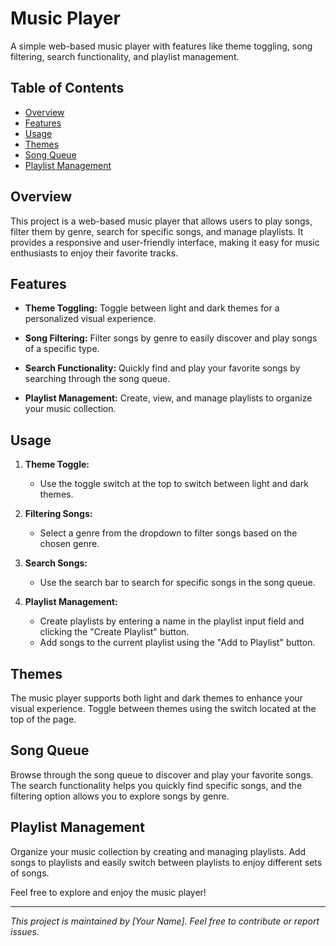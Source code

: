 # Music Player

A simple web-based music player with features like theme toggling, song filtering, search functionality, and playlist management.

## Table of Contents
- [Overview](#overview)
- [Features](#features)
- [Usage](#usage)
- [Themes](#themes)
- [Song Queue](#song-queue)
- [Playlist Management](#playlist-management)

## Overview

This project is a web-based music player that allows users to play songs, filter them by genre, search for specific songs, and manage playlists. It provides a responsive and user-friendly interface, making it easy for music enthusiasts to enjoy their favorite tracks.

## Features

- **Theme Toggling:** Toggle between light and dark themes for a personalized visual experience.

- **Song Filtering:** Filter songs by genre to easily discover and play songs of a specific type.

- **Search Functionality:** Quickly find and play your favorite songs by searching through the song queue.

- **Playlist Management:** Create, view, and manage playlists to organize your music collection.

## Usage

1. **Theme Toggle:**
   - Use the toggle switch at the top to switch between light and dark themes.

2. **Filtering Songs:**
   - Select a genre from the dropdown to filter songs based on the chosen genre.

3. **Search Songs:**
   - Use the search bar to search for specific songs in the song queue.

4. **Playlist Management:**
   - Create playlists by entering a name in the playlist input field and clicking the "Create Playlist" button.
   - Add songs to the current playlist using the "Add to Playlist" button.

## Themes

The music player supports both light and dark themes to enhance your visual experience. Toggle between themes using the switch located at the top of the page.

## Song Queue

Browse through the song queue to discover and play your favorite songs. The search functionality helps you quickly find specific songs, and the filtering option allows you to explore songs by genre.

## Playlist Management

Organize your music collection by creating and managing playlists. Add songs to playlists and easily switch between playlists to enjoy different sets of songs.

Feel free to explore and enjoy the music player!

---

*This project is maintained by [Your Name]. Feel free to contribute or report issues.*
